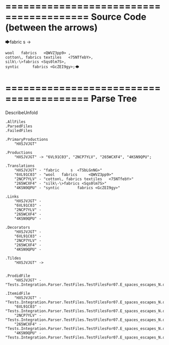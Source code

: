 ========================================
Source Code (between the arrows)
========================================

🡆fabric     s 	<TSbLGnNG> ->

	wool   fabrics	 <QWVZ3pp9> ,
	cotton\, fabrics textiles   <75NTfebY>,
    silk\-\>fabrics <Sqs0lm7S>,
    syntic 		fabrics <GcZEI9gy>;🡄

========================================
Parse Tree
========================================
DescribeUnfold

    .AllFiles
    .ParsedFiles
    .FailedFiles

    .PrimaryProductions
        "HXSJVJGT" 

    .Productions
        "HXSJVJGT" -> "6VL91C03", "2NCP7YLV", "265WCXF4", "4KSN9QPU";

    .Translations
        "HXSJVJGT" - "fabric     s 	<TSbLGnNG>"
        "6VL91C03" - "wool   fabrics	 <QWVZ3pp9>"
        "2NCP7YLV" - "cotton\, fabrics textiles   <75NTfebY>"
        "265WCXF4" - "silk\-\>fabrics <Sqs0lm7S>"
        "4KSN9QPU" - "syntic 		fabrics <GcZEI9gy>"

    .Links
        "HXSJVJGT" - 
        "6VL91C03" - 
        "2NCP7YLV" - 
        "265WCXF4" - 
        "4KSN9QPU" - 

    .Decorators
        "HXSJVJGT" - 
        "6VL91C03" - 
        "2NCP7YLV" - 
        "265WCXF4" - 
        "4KSN9QPU" - 

    .Tildes
        "HXSJVJGT" -> 


    .ProdidFile
        "HXSJVJGT" - "Tests.Integration.Parser.TestFiles.TestFilesFor07.E_spaces_escapes_N.ds"

    .ItemidFile
        "HXSJVJGT" - "Tests.Integration.Parser.TestFiles.TestFilesFor07.E_spaces_escapes_N.ds"
        "6VL91C03" - "Tests.Integration.Parser.TestFiles.TestFilesFor07.E_spaces_escapes_N.ds"
        "2NCP7YLV" - "Tests.Integration.Parser.TestFiles.TestFilesFor07.E_spaces_escapes_N.ds"
        "265WCXF4" - "Tests.Integration.Parser.TestFiles.TestFilesFor07.E_spaces_escapes_N.ds"
        "4KSN9QPU" - "Tests.Integration.Parser.TestFiles.TestFilesFor07.E_spaces_escapes_N.ds"

